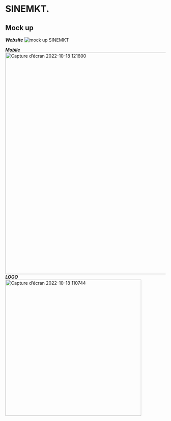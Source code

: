# SINEMKT.
## Mock up<br>
***Website***
![mock up SINEMKT](https://user-images.githubusercontent.com/92895971/196480226-eaac5dc2-dd84-4b97-87d7-67a5b03b9d76.png)<br>

***Mobile***<br>
   <img width="695" alt="Capture d’écran 2022-10-18 121600" src="https://user-images.githubusercontent.com/92895971/196480347-b4138bb4-139d-45ca-963c-5964a8255539.png"><br>
***LOGO***<br>
<img width="427" alt="Capture d’écran 2022-10-18 110744" src="https://user-images.githubusercontent.com/92895971/196480650-55d3f9ba-a50d-4124-8d80-a3079f026c47.png">
